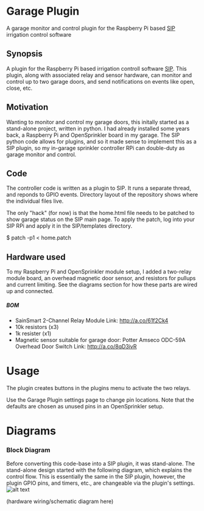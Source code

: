 # Garage Plugin
A garage monitor and control plugin for the Raspberry Pi based [SIP](https://github.com/Dan-in-CA/SIP) irrigation control software

## Synopsis
A plugin for the Raspberry Pi based irrigation controll software [SIP](https://github.com/Dan-in-CA/SIP).
This plugin, along with associated relay and sensor hardware, can monitor and control up to two garage doors, and send notifications on events like open, close, etc.

## Motivation
Wanting to monitor and control my garage doors, this initally started as a stand-alone project, written in python.
I had already installed some years back, a Raspberry Pi and OpenSprinkler board in my garage.
The SIP python code allows for plugins, and so it made sense to implement this as a SIP plugin, so my in-garage sprinkler controller RPi can double-duty as garage monitor and control.

## Code
The controller code is written as a plugin to SIP. It runs a separate thread, and reponds to GPIO events.
Directory layout of the repository shows where the individual files live.

The only "hack" (for now) is that the home.html file needs to be patched to show garage status on the SIP main page.
To apply the patch, log into your SIP RPi and apply it in the SIP/templates directory.

$ patch -p1 < home.patch

## Hardware used
To my Raspberry Pi and OpenSprinkler module setup, I added a two-relay module board, an overhead magnetic door sensor, and resistors for pullups and current limiting. See the diagrams section for how these parts are wired up and connected.
##### BOM
* SainSmart 2-Channel Relay Module 
  Link: http://a.co/61f2Ck4
* 10k resistors (x3)
* 1k resister (x1)
* Magnetic sensor suitable for garage door:
  Potter Amseco ODC-59A Overhead Door Switch
  Link: http://a.co/8qD3ivR


Usage
============
The plugin creates buttons in the plugins menu to activate the two relays.

Use the Garage Plugin settings page to change pin locations. Note that the defaults are chosen as unused pins in an OpenSprinkler setup.



Diagrams
============

### Block Diagram
Before converting this code-base into a SIP plugin, it was stand-alone. The stand-alone design started with the following diagram, which explains the control flow. This is essentially the same in the SIP plugin, however, the plugin GPIO pins, and timers, etc., are changeable via the plugin's settings.
![alt text](https://cdn.rawgit.com/andersix/sip_garage_plugin/master/doc/GaragePi.svg)


(hardware wiring/schematic diagram here)


